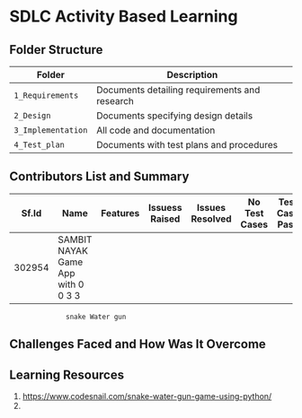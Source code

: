 # SDLC Activity Based Learning



## Folder Structure
Folder             | Description
-------------------| -----------------------------------------
`1_Requirements`   | Documents detailing requirements and research
`2_Design`         | Documents specifying design details
`3_Implementation` | All code and documentation
`4_Test_plan`      | Documents with test plans and procedures

## Contributors List and Summary

Sf.Id |  Name   |    Features    | Issuess Raised |Issues Resolved|No Test Cases|Test Case Pass
-------|---------|----------------|----------------|---------------|-------------|--------------
302954 | SAMBIT NAYAK Game App with  0                 0              3              3
                  snake Water gun                                     


## Challenges Faced and How Was It Overcome



## Learning Resources
1. https://www.codesnail.com/snake-water-gun-game-using-python/
2. 

